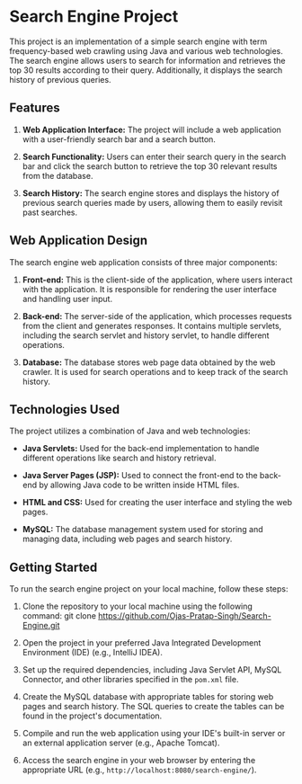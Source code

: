 # Search Engine Project

This project is an implementation of a simple search engine with term frequency-based web crawling using Java and various web technologies. The search engine allows users to search for information and retrieves the top 30 results according to their query. Additionally, it displays the search history of previous queries.

## Features
1. **Web Application Interface:** The project will include a web application with a user-friendly search bar and a search button.

2. **Search Functionality:** Users can enter their search query in the search bar and click the search button to retrieve the top 30 relevant results from the database.

3. **Search History:** The search engine stores and displays the history of previous search queries made by users, allowing them to easily revisit past searches.

## Web Application Design

The search engine web application consists of three major components:

1. **Front-end:** This is the client-side of the application, where users interact with the application. It is responsible for rendering the user interface and handling user input.

2. **Back-end:** The server-side of the application, which processes requests from the client and generates responses. It contains multiple servlets, including the search servlet and history servlet, to handle different operations.

3. **Database:** The database stores web page data obtained by the web crawler. It is used for search operations and to keep track of the search history.

## Technologies Used

The project utilizes a combination of Java and web technologies:

- **Java Servlets:** Used for the back-end implementation to handle different operations like search and history retrieval.

- **Java Server Pages (JSP):** Used to connect the front-end to the back-end by allowing Java code to be written inside HTML files.

- **HTML and CSS:** Used for creating the user interface and styling the web pages.

- **MySQL:** The database management system used for storing and managing data, including web pages and search history.

## Getting Started

To run the search engine project on your local machine, follow these steps:

1. Clone the repository to your local machine using the following command:
   git clone https://github.com/Ojas-Pratap-Singh/Search-Engine.git

2. Open the project in your preferred Java Integrated Development Environment (IDE) (e.g., IntelliJ IDEA).

3. Set up the required dependencies, including Java Servlet API, MySQL Connector, and other libraries specified in the `pom.xml` file.

4. Create the MySQL database with appropriate tables for storing web pages and search history. The SQL queries to create the tables can be found in the project's documentation.

5. Compile and run the web application using your IDE's built-in server or an external application server (e.g., Apache Tomcat).

6. Access the search engine in your web browser by entering the appropriate URL (e.g., `http://localhost:8080/search-engine/`).

 

